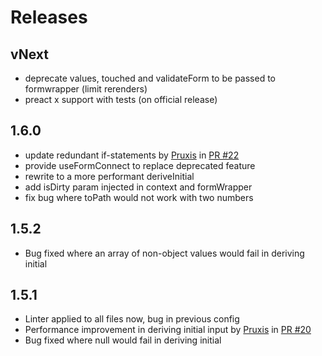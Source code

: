 # Releases

## vNext

- deprecate values, touched and validateForm to be passed to formwrapper (limit rerenders)
- preact x support with tests (on official release)

## 1.6.0

- update redundant if-statements by [Pruxis](https://github.com/Pruxis) in [PR #22](https://github.com/JoviDeCroock/hooked-form/pull/2)
- provide useFormConnect to replace deprecated feature
- rewrite to a more performant deriveInitial
- add isDirty param injected in context and formWrapper
- fix bug where toPath would not work with two numbers

## 1.5.2

- Bug fixed where an array of non-object values would fail in deriving initial

## 1.5.1

- Linter applied to all files now, bug in previous config
- Performance improvement in deriving initial input by [Pruxis](https://github.com/Pruxis) in [PR #20](https://github.com/JoviDeCroock/hooked-form/pull/20)
- Bug fixed where null would fail in deriving initial
